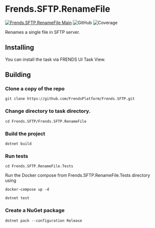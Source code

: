 # Frends.SFTP.RenameFile

[![Frends.SFTP.RenameFile Main](https://github.com/FrendsPlatform/Frends.SFTP/actions/workflows/RenameFile_build_and_test_on_main.yml/badge.svg)](https://github.com/FrendsPlatform/Frends.SFTP/actions/workflows/RenameFile_build_and_test_on_main.yml)
![GitHub](https://img.shields.io/github/license/FrendsPlatform/Frends.SFTP?label=License)
![Coverage](https://app-github-custom-badges.azurewebsites.net/Badge?key=FrendsPlatform/Frends.SFTP/Frends.SFTP.RenameFile|main)

Renames a single file in SFTP server.

## Installing

You can install the task via FRENDS UI Task View.

## Building

### Clone a copy of the repo

`git clone https://github.com/FrendsPlatform/Frends.SFTP.git`

### Change directory to task directory.

`cd Frends.SFTP/Frends.SFTP.RenameFile`

### Build the project

`dotnet build`

### Run tests

`cd Frends.SFTP.RenameFile.Tests`

Run the Docker compose from Frends.SFTP.RenameFile.Tests directory using

`docker-compose up -d`

`dotnet test`

### Create a NuGet package

`dotnet pack --configuration Release`

